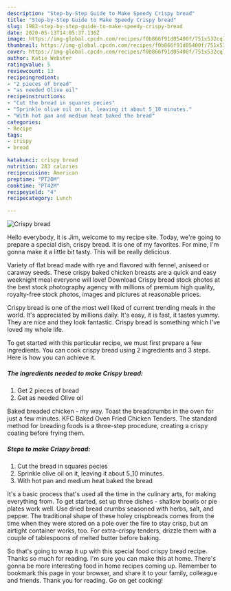 ```yaml
---
description: "Step-by-Step Guide to Make Speedy Crispy bread"
title: "Step-by-Step Guide to Make Speedy Crispy bread"
slug: 1982-step-by-step-guide-to-make-speedy-crispy-bread
date: 2020-05-13T14:05:37.136Z
image: https://img-global.cpcdn.com/recipes/f0b866f91d05400f/751x532cq70/crispy-bread-recipe-main-photo.jpg
thumbnail: https://img-global.cpcdn.com/recipes/f0b866f91d05400f/751x532cq70/crispy-bread-recipe-main-photo.jpg
cover: https://img-global.cpcdn.com/recipes/f0b866f91d05400f/751x532cq70/crispy-bread-recipe-main-photo.jpg
author: Katie Webster
ratingvalue: 5
reviewcount: 13
recipeingredient:
- "2 pieces of bread"
- "as needed Olive oil"
recipeinstructions:
- "Cut the bread in squares pecies"
- "Sprinkle olive oil on it, leaving it about 5_10 minutes."
- "With hot pan and medium heat baked the bread"
categories:
- Recipe
tags:
- crispy
- bread

katakunci: crispy bread 
nutrition: 283 calories
recipecuisine: American
preptime: "PT20M"
cooktime: "PT42M"
recipeyield: "4"
recipecategory: Lunch

---
```



![Crispy bread](https://img-global.cpcdn.com/recipes/f0b866f91d05400f/751x532cq70/crispy-bread-recipe-main-photo.jpg)

Hello everybody, it is Jim, welcome to my recipe site. Today, we're going to prepare a special dish, crispy bread. It is one of my favorites. For mine, I'm gonna make it a little bit tasty. This will be really delicious.

Variety of flat bread made with rye and flavored with fennel, aniseed or caraway seeds. These crispy baked chicken breasts are a quick and easy weeknight meal everyone will love! Download Crispy bread stock photos at the best stock photography agency with millions of premium high quality, royalty-free stock photos, images and pictures at reasonable prices.

Crispy bread is one of the most well liked of current trending meals in the world. It's appreciated by millions daily. It's easy, it is fast, it tastes yummy. They are nice and they look fantastic. Crispy bread is something which I've loved my whole life.


To get started with this particular recipe, we must first prepare a few ingredients. You can cook crispy bread using 2 ingredients and 3 steps. Here is how you can achieve it.

<!--inarticleads1-->

##### The ingredients needed to make Crispy bread:

1. Get 2 pieces of bread
1. Get as needed Olive oil


Baked breaded chicken - my way. Toast the breadcrumbs in the oven for just a few minutes. KFC Baked Oven Fried Chicken Tenders. The standard method for breading foods is a three-step procedure, creating a crispy coating before frying them. 

<!--inarticleads2-->

##### Steps to make Crispy bread:

1. Cut the bread in squares pecies
1. Sprinkle olive oil on it, leaving it about 5_10 minutes.
1. With hot pan and medium heat baked the bread


It&#39;s a basic process that&#39;s used all the time in the culinary arts, for making everything from. To get started, set up three dishes - shallow bowls or pie plates work well. Use dried bread crumbs seasoned with herbs, salt, and pepper. The traditional shape of these holey crispbreads comes from the time when they were stored on a pole over the fire to stay crisp, but an airtight container works, too. For extra-crispy tenders, drizzle them with a couple of tablespoons of melted butter before baking. 

So that's going to wrap it up with this special food crispy bread recipe. Thanks so much for reading. I'm sure you can make this at home. There's gonna be more interesting food in home recipes coming up. Remember to bookmark this page in your browser, and share it to your family, colleague and friends. Thank you for reading. Go on get cooking!
